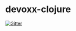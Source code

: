 # devoxx-clojure

[![Gitter](https://badges.gitter.im/Join%20Chat.svg)](https://gitter.im/practicalli/devoxx-clojure?utm_source=badge&utm_medium=badge&utm_campaign=pr-badge&utm_content=badge)